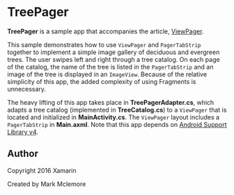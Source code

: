 TreePager 
=========

**TreePager** is a sample app that accompanies the article, 
[ViewPager](http://developer.xamarin.com/guides/android/user_interface/viewpager/).

This sample demonstrates how to use `ViewPager` and `PagerTabStrip` 
together to implement a simple image gallery of deciduous and evergreen 
trees. The user swipes left and right through a tree catalog. On each 
page of the catalog, the name of the tree is listed in the 
`PagerTabStrip` and an image of the tree is displayed in an 
`ImageView`. Because of the relative simplicity of this app, the added 
complexity of using Fragments is unnecessary. 

The heavy lifting of this app takes place in **TreePagerAdapter.cs**, 
which adapts a tree catalog (implemented in **TreeCatalog.cs**) to a 
`ViewPager` that is located and initialized in **MainActivity.cs**. The 
`ViewPager` layout includes a `PagerTabStrip` in **Main.axml**. Note 
that this app depends on 
[Android Support Library v4](https://components.xamarin.com/gettingstarted/xamandroidsupportv4-18). 


Author
------

Copyright 2016 Xamarin

Created by Mark Mclemore
